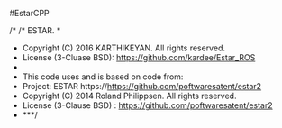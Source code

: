 #EstarCPP


/*
/* ESTAR.
 *
 * Copyright (C) 2016 KARTHIKEYAN. All rights reserved.
 * License (3-Cluase BSD): https://github.com/kardee/Estar_ROS
 *
 * This code uses and is based on code from:
 *   Project: ESTAR https://https://github.com/poftwaresatent/estar2
 *   Copyright (C) 2014 Roland Philippsen. All rights reserved.
 *   License (3-Clause BSD) : https://github.com/poftwaresatent/estar2
 * ***/
